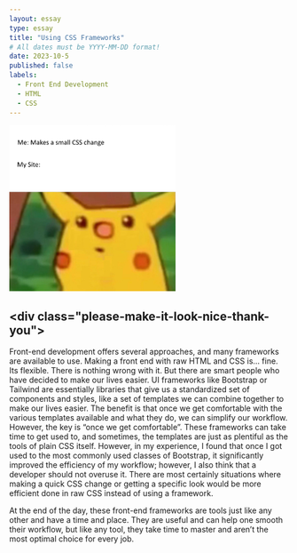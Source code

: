 ```yaml
---
layout: essay
type: essay
title: "Using CSS Frameworks"
# All dates must be YYYY-MM-DD format!
date: 2023-10-5
published: false
labels:
  - Front End Development
  - HTML
  - CSS
---
```


<img width="300px" class="rounded float-start pe-4" src="../img/pokemon_meme.png">
</br>

## \<div class="please-make-it-look-nice-thank-you"></div>
Front-end development offers several approaches, and many frameworks are available to use. Making a front end with raw HTML and CSS is… fine. Its flexible. There is nothing wrong with it. But there are smart people who have decided to make our lives easier. UI frameworks like Bootstrap or Tailwind are essentially libraries that give us a standardized set of components and styles, like a set of templates we can combine together to make our lives easier. The benefit is that once we get comfortable with the various templates available and what they do, we can simplify our workflow. However, the key is “once we get comfortable”. These frameworks can take time to get used to, and sometimes, the templates are just as plentiful as the tools of plain CSS itself. However, in my experience, I found that once I got used to the most commonly used classes of Bootstrap, it significantly improved the efficiency of my workflow; however, I also think that a developer should not overuse it. There are most certainly situations where making a quick CSS change or getting a specific look would be more efficient done in raw CSS instead of using a framework.

At the end of the day, these front-end frameworks are tools just like any other and have a time and place. They are useful and can help one smooth their workflow, but like any tool, they take time to master and aren’t the most optimal choice for every job.
